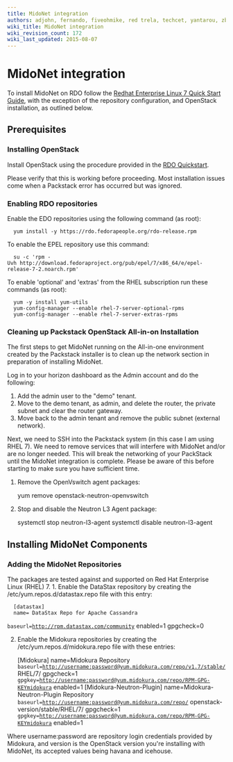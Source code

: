 ```yaml
---
title: MidoNet integration
authors: adjohn, fernando, fiveohmike, red trela, techcet, yantarou, zbigniewficner
wiki_title: MidoNet integration
wiki_revision_count: 172
wiki_last_updated: 2015-08-07
---
```


# MidoNet integration

To install MidoNet on RDO follow the [Redhat Enterprise Linux 7 Quick Start Guide](http://docs.midonet.org/docs/v1.8/quick-start-guide/rhel-7_icehouse/content/index.html), with the exception of the repository configuration, and OpenStack installation, as outlined below.

## Prerequisites

### Installing OpenStack

Install OpenStack using the procedure provided in the [RDO Quickstart](https://openstack.redhat.com/Quickstart).

Please verify that this is working before proceeding. Most installation issues come when a Packstack error has occurred but was ignored.

### Enabling RDO repositories

Enable the EDO repositories using the following command (as root):

      yum install -y https://rdo.fedorapeople.org/rdo-release.rpm

To enable the EPEL repository use this command:

      su -c 'rpm -Uvh http://download.fedoraproject.org/pub/epel/7/x86_64/e/epel-release-7-2.noarch.rpm'

To enable 'optional' and 'extras' from the RHEL subscription run these commands (as root):

      yum -y install yum-utils
      yum-config-manager --enable rhel-7-server-optional-rpms
      yum-config-manager --enable rhel-7-server-extras-rpms

### Cleaning up Packstack OpenStack All-in-on Installation

The first steps to get MidoNet running on the All-in-one environment created by the Packstack installer is to clean up the network section in preparation of installing MidoNet.

Log in to your horizon dashboard as the Admin account and do the following:

1.  Add the admin user to the "demo" tenant.
2.  Move to the demo tenant, as admin, and delete the router, the private subnet and clear the router gateway.
3.  Move back to the admin tenant and remove the public subnet (external network).

Next, we need to SSH into the Packstack system (in this case I am using RHEL 7). We need to remove services that will interfere with MidoNet and/or are no longer needed. This will break the networking of your PackStack until the MidoNet integration is complete. Please be aware of this before starting to make sure you have sufficient time.

1.  Remove the OpenVswitch agent packages:

      yum remove openstack-neutron-openvswitch

1.  Stop and disable the Neutron L3 Agent package:

      systemctl stop neutron-l3-agent
      systemctl disable neutron-l3-agent

## Installing MidoNet Components

### Adding the MidoNet Repositories

The packages are tested against and supported on Red Hat Enterprise Linux (RHEL) 7. 1. Enable the DataStax repository by creating the /etc/yum.repos.d/datastax.repo file with this entry:

      [datastax]
      name= DataStax Repo for Apache Cassandra
`baseurl=`[`http://rpm.datastax.com/community`](http://rpm.datastax.com/community)
      enabled=1
      gpgcheck=0

2. Enable the Midokura repositories by creating the /etc/yum.repos.d/midokura.repo file with these entries:

      [Midokura]
      name=Midokura Repository
`baseurl=`[`http://username:password@yum.midokura.com/repo/v1.7/stable/`](http://username:password@yum.midokura.com/repo/v1.7/stable/)
      RHEL/7/
      gpgcheck=1
`gpgkey=`[`http://username:password@yum.midokura.com/repo/RPM-GPG-KEYmidokura`](http://username:password@yum.midokura.com/repo/RPM-GPG-KEYmidokura)
      enabled=1
      [Midokura-Neutron-Plugin]
      name=Midokura-Neutron-Plugin Repository
`baseurl=`[`http://username:password@yum.midokura.com/repo/`](http://username:password@yum.midokura.com/repo/)
      openstack-version/stable/RHEL/7/
      gpgcheck=1
`gpgkey=`[`http://username:password@yum.midokura.com/repo/RPM-GPG-KEYmidokura`](http://username:password@yum.midokura.com/repo/RPM-GPG-KEYmidokura)
      enabled=1

Where username:password are repository login credentials provided by Midokura, and version is the OpenStack version you're installing with MidoNet, its accepted values being havana and icehouse.
